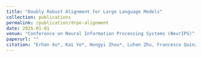 ```yaml
---
title: "Doubly Robust Alignment for Large Language Models"
collection: publications
permalink: /publication/drpo-alignment
date: 2025-01-01
venue: "Conference on Neural Information Processing Systems (NeurIPS)"
paperurl: ""
citation: "Erhan Xu*, Kai Ye*, Hongyi Zhou*, Luhan Zhu, Francesco Quinzan, Chengchun Shi. (2025). Doubly Robust Alignment for Large Language Models. **Conference on Neural Information Processing Systems (NeurIPS).**"
---
```


